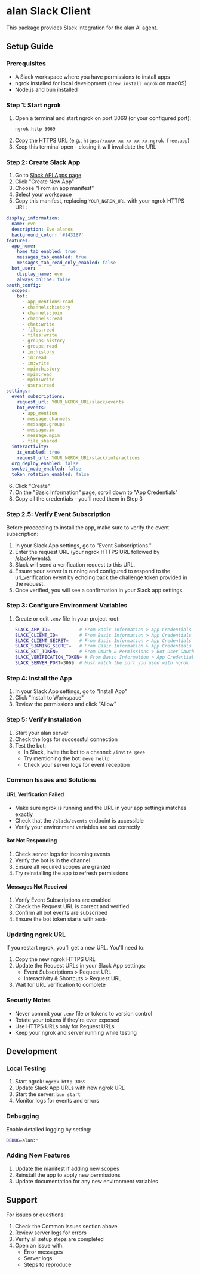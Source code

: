 # alan Slack Client

This package provides Slack integration for the alan AI agent.

## Setup Guide

### Prerequisites

- A Slack workspace where you have permissions to install apps
- ngrok installed for local development (`brew install ngrok` on macOS)
- Node.js and bun installed

### Step 1: Start ngrok

1. Open a terminal and start ngrok on port 3069 (or your configured port):
   ```bash
   ngrok http 3069
   ```
2. Copy the HTTPS URL (e.g., `https://xxxx-xx-xx-xx-xx.ngrok-free.app`)
3. Keep this terminal open - closing it will invalidate the URL

### Step 2: Create Slack App

1. Go to [Slack API Apps page](https://api.slack.com/apps)
2. Click "Create New App"
3. Choose "From an app manifest"
4. Select your workspace
5. Copy this manifest, replacing `YOUR_NGROK_URL` with your ngrok HTTPS URL:

```yaml
display_information:
  name: eve
  description: Eve alanos
  background_color: '#143187'
features:
  app_home:
    home_tab_enabled: true
    messages_tab_enabled: true
    messages_tab_read_only_enabled: false
  bot_user:
    display_name: eve
    always_online: false
oauth_config:
  scopes:
    bot:
      - app_mentions:read
      - channels:history
      - channels:join
      - channels:read
      - chat:write
      - files:read
      - files:write
      - groups:history
      - groups:read
      - im:history
      - im:read
      - im:write
      - mpim:history
      - mpim:read
      - mpim:write
      - users:read
settings:
  event_subscriptions:
    request_url: YOUR_NGROK_URL/slack/events
    bot_events:
      - app_mention
      - message.channels
      - message.groups
      - message.im
      - message.mpim
      - file_shared
  interactivity:
    is_enabled: true
    request_url: YOUR_NGROK_URL/slack/interactions
  org_deploy_enabled: false
  socket_mode_enabled: false
  token_rotation_enabled: false
```

6. Click "Create"
7. On the "Basic Information" page, scroll down to "App Credentials"
8. Copy all the credentials - you'll need them in Step 3

### Step 2.5: Verify Event Subscription

Before proceeding to install the app, make sure to verify the event subscription:

1. In your Slack App settings, go to "Event Subscriptions."
2. Enter the request URL (your ngrok HTTPS URL followed by /slack/events).
3. Slack will send a verification request to this URL.
4. Ensure your server is running and configured to respond to the url_verification event by echoing back the challenge token provided in the request.
5. Once verified, you will see a confirmation in your Slack app settings.

### Step 3: Configure Environment Variables

1. Create or edit `.env` file in your project root:
   ```bash
   SLACK_APP_ID=           # From Basic Information > App Credentials > App ID
   SLACK_CLIENT_ID=        # From Basic Information > App Credentials > Client ID
   SLACK_CLIENT_SECRET=    # From Basic Information > App Credentials > Client Secret
   SLACK_SIGNING_SECRET=   # From Basic Information > App Credentials > Signing Secret
   SLACK_BOT_TOKEN=        # From OAuth & Permissions > Bot User OAuth Token (starts with xoxb-)
   SLACK_VERIFICATION_TOKEN= # From Basic Information > App Credentials > Verification Token
   SLACK_SERVER_PORT=3069  # Must match the port you used with ngrok
   ```

### Step 4: Install the App

1. In your Slack App settings, go to "Install App"
2. Click "Install to Workspace"
3. Review the permissions and click "Allow"

### Step 5: Verify Installation

1. Start your alan server
2. Check the logs for successful connection
3. Test the bot:
   - In Slack, invite the bot to a channel: `/invite @eve`
   - Try mentioning the bot: `@eve hello`
   - Check your server logs for event reception

### Common Issues and Solutions

#### URL Verification Failed

- Make sure ngrok is running and the URL in your app settings matches exactly
- Check that the `/slack/events` endpoint is accessible
- Verify your environment variables are set correctly

#### Bot Not Responding

1. Check server logs for incoming events
2. Verify the bot is in the channel
3. Ensure all required scopes are granted
4. Try reinstalling the app to refresh permissions

#### Messages Not Received

1. Verify Event Subscriptions are enabled
2. Check the Request URL is correct and verified
3. Confirm all bot events are subscribed
4. Ensure the bot token starts with `xoxb-`

### Updating ngrok URL

If you restart ngrok, you'll get a new URL. You'll need to:

1. Copy the new ngrok HTTPS URL
2. Update the Request URLs in your Slack App settings:
   - Event Subscriptions > Request URL
   - Interactivity & Shortcuts > Request URL
3. Wait for URL verification to complete

### Security Notes

- Never commit your `.env` file or tokens to version control
- Rotate your tokens if they're ever exposed
- Use HTTPS URLs only for Request URLs
- Keep your ngrok and server running while testing

## Development

### Local Testing

1. Start ngrok: `ngrok http 3069`
2. Update Slack App URLs with new ngrok URL
3. Start the server: `bun start`
4. Monitor logs for events and errors

### Debugging

Enable detailed logging by setting:

```bash
DEBUG=alan:*
```

### Adding New Features

1. Update the manifest if adding new scopes
2. Reinstall the app to apply new permissions
3. Update documentation for any new environment variables

## Support

For issues or questions:

1. Check the Common Issues section above
2. Review server logs for errors
3. Verify all setup steps are completed
4. Open an issue with:
   - Error messages
   - Server logs
   - Steps to reproduce
